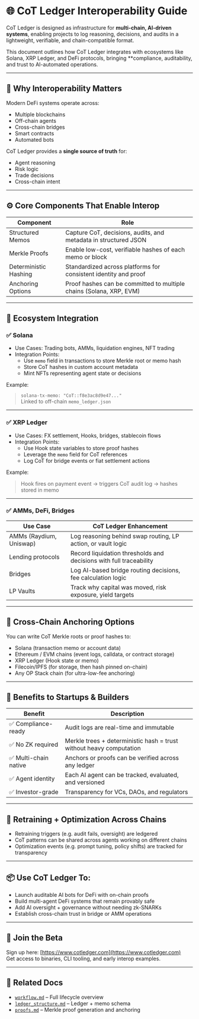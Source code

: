 # 🌐 CoT Ledger Interoperability Guide

CoT Ledger is designed as infrastructure for **multi-chain, AI-driven systems**, enabling projects to log reasoning, decisions, and audits in a lightweight, verifiable, and chain-compatible format.

This document outlines how CoT Ledger integrates with ecosystems like Solana, XRP Ledger, and DeFi protocols, bringing **compliance, auditability, and trust to AI-automated operations.

---

## 🚀 Why Interoperability Matters

Modern DeFi systems operate across:
- Multiple blockchains
- Off-chain agents
- Cross-chain bridges
- Smart contracts
- Automated bots

CoT Ledger provides a **single source of truth** for:
- Agent reasoning
- Risk logic
- Trade decisions
- Cross-chain intent

---

## ⚙️ Core Components That Enable Interop

| Component        | Role                                                                 |
|------------------|----------------------------------------------------------------------|
| Structured Memos | Capture CoT, decisions, audits, and metadata in structured JSON         |
| Merkle Proofs    | Enable low-cost, verifiable hashes of each memo or block             |
| Deterministic Hashing | Standardized across platforms for consistent identity and proof |
| Anchoring Options    | Proof hashes can be committed to multiple chains (Solana, XRP, EVM) |

---

## 🔗 Ecosystem Integration

### ✅ Solana

- Use Cases: Trading bots, AMMs, liquidation engines, NFT trading
- Integration Points:
  - Use `memo` field in transactions to store Merkle root or memo hash
  - Store CoT hashes in custom account metadata
  - Mint NFTs representing agent state or decisions

Example:
> `solana-tx-memo: "CoT::f8e3ac8d9e47..."`  
> Linked to off-chain `memo_ledger.json`

---

### ✅ XRP Ledger

- Use Cases: FX settlement, Hooks, bridges, stablecoin flows
- Integration Points:
  - Use Hook state variables to store proof hashes
  - Leverage the `memo` field for CoT references
  - Log CoT for bridge events or fiat settlement actions

Example:
> Hook fires on payment event → triggers CoT audit log → hashes stored in memo

---

### ✅ AMMs, DeFi, Bridges

| Use Case            | CoT Ledger Enhancement                                           |
|---------------------|------------------------------------------------------------------|
| AMMs (Raydium, Uniswap) | Log reasoning behind swap routing, LP action, or vault logic       |
| Lending protocols   | Record liquidation thresholds and decisions with full traceability |
| Bridges             | Log AI-based bridge routing decisions, fee calculation logic     |
| LP Vaults           | Track why capital was moved, risk exposure, yield targets        |

---

## 🔄 Cross-Chain Anchoring Options

You can write CoT Merkle roots or proof hashes to:

- Solana (transaction memo or account data)
- Ethereum / EVM chains (event logs, calldata, or contract storage)
- XRP Ledger (Hook state or memo)
- Filecoin/IPFS (for storage, then hash pinned on-chain)
- Any OP Stack chain (for ultra-low-fee anchoring)

---

## 🧠 Benefits to Startups & Builders

| Benefit               | Description                                                           |
|-----------------------|-----------------------------------------------------------------------|
| ✅ Compliance-ready | Audit logs are real-time and immutable                                 |
| ✅ No ZK required   | Merkle trees + deterministic hash = trust without heavy computation |
| ✅ Multi-chain native | Anchors or proofs can be verified across any ledger                  |
| ✅ Agent identity   | Each AI agent can be tracked, evaluated, and versioned               |
| ✅ Investor-grade   | Transparency for VCs, DAOs, and regulators                          |

---

## 🔁 Retraining + Optimization Across Chains

- Retraining triggers (e.g. audit fails, oversight) are ledgered
- CoT patterns can be shared across agents working on different chains
- Optimization events (e.g. prompt tuning, policy shifts) are tracked for transparency

---

## 📦 Use CoT Ledger To:
- Launch auditable AI bots for DeFi with on-chain proofs
- Build multi-agent DeFi systems that remain provably safe
- Add AI oversight + governance without needing zk-SNARKs
- Establish cross-chain trust in bridge or AMM operations

---

## 📣 Join the Beta

Sign up here: [https://www.cotledger.com](https://www.cotledger.com)  
Get access to binaries, CLI tooling, and early interop examples.

---

## 📁 Related Docs

- [`workflow.md`](./workflow.md) – Full lifecycle overview  
- [`ledger_structure.md`](./ledger_structure.md) – Ledger + memo schema  
- [`proofs.md`](./proofs.md) – Merkle proof generation and anchoring

